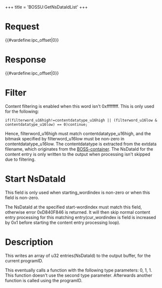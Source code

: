 +++
title = 'BOSSU:GetNsDataIdList'
+++

# Request

{{#vardefine:ipc_offset\|0}}

# Response

{{#vardefine:ipc_offset\|0}}

# Filter

Content filtering is enabled when this word isn't 0xffffffff. This is
only used for the following:
```
if(filterword_u16high!=contentdatatype_u16high || (filterword_u16low & contentdatatype_u16low) == 0)continue;
```
Hence, filterword_u16high must match contentdatatype_u16high, and the
bitmask specified by filterword_u16low must be non-zero in
contentdatatype_u16low. The contentdatatype is extracted from the
extdata filename, which originates from the
[BOSS-container](SpotPass "wikilink"). The NsDataId for the content
entry is only written to the output when processing isn't skipped due to
filtering.

# Start NsDataId

This field is only used when starting_wordindex is non-zero or when this
field is non-zero.

The NsDataId at the specified start-wordindex must match this field,
otherwise error 0xD840F846 is returned. It will then skip normal content
entry processing for this matching entry(cur_wordindex is field is
increased by 0x1 before starting the content entry processing loop).

# Description

This writes an array of u32 entries(NsDataId) to the output buffer, for
the current programID.

This eventually calls a function with the following type parameters: 0,
1, 1. This function doesn't use the second type parameter. Afterwards
another function is called using the programID.